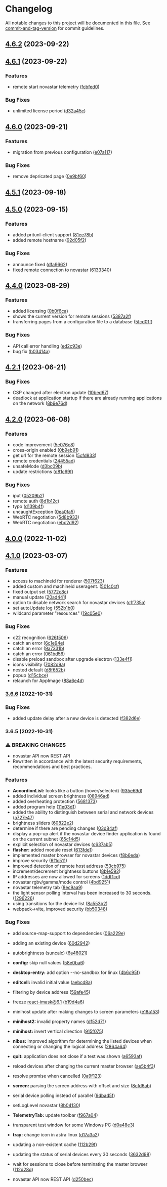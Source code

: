 # Changelog

All notable changes to this project will be documented in this file. See [commit-and-tag-version](https://github.com/absolute-version/commit-and-tag-version) for commit guidelines.

## [4.6.2](https://github.com/sarakusha/gmib/compare/v4.6.1...v4.6.2) (2023-09-22)

## [4.6.1](https://github.com/sarakusha/gmib/compare/v4.6.0...v4.6.1) (2023-09-22)


### Features

* remote start novastar telemetry ([fcbfed0](https://github.com/sarakusha/gmib/commit/fcbfed0ad18ec7c0fcc7da35f633fbb7d5ef6d11))


### Bug Fixes

* unlimited license period ([d32a45c](https://github.com/sarakusha/gmib/commit/d32a45c27c940ebc87beb4650d38ab17eee1fc99))

## [4.6.0](https://github.com/sarakusha/gmib/compare/v4.5.1...v4.6.0) (2023-09-21)


### Features

* migration from previous configuration ([e07a117](https://github.com/sarakusha/gmib/commit/e07a11700c3fbb8df2e9b46956dc56c4d095f392))


### Bug Fixes

* remove depricated page ([0e9bf60](https://github.com/sarakusha/gmib/commit/0e9bf60794792e0ddafd659bbc8844448b2bb227))

## [4.5.1](https://github.com/sarakusha/gmib/compare/v4.5.0...v4.5.1) (2023-09-18)

## [4.5.0](https://github.com/sarakusha/gmib/compare/v4.4.0...v4.5.0) (2023-09-15)


### Features

* added pritunl-client support ([81ee78b](https://github.com/sarakusha/gmib/commit/81ee78b5dbd3b00deec54abeb7ed965674fe2fcb))
* added remote hostname ([92d05f2](https://github.com/sarakusha/gmib/commit/92d05f2d55991eb63fd1e322994449a1bf072619))


### Bug Fixes

* announce fixed ([dfa9662](https://github.com/sarakusha/gmib/commit/dfa966223107052870a52468034e7244828e2d20))
* fixed remote connection to novastar ([6133340](https://github.com/sarakusha/gmib/commit/6133340f9d1e789f70680ec7e0b77fa55eaf2a01))

## [4.4.0](https://github.com/sarakusha/gmib/compare/v4.2.1...v4.4.0) (2023-08-29)


### Features

* added licensing ([0b0f6ca](https://github.com/sarakusha/gmib/commit/0b0f6ca79291b46b2494ba05308900a79bc13884))
* shows the current version for remote sessions ([5387a2f](https://github.com/sarakusha/gmib/commit/5387a2fa12068e18d5d3364a12f3051542f9946d))
* transferring pages from a configuration file to a database ([5fcd01f](https://github.com/sarakusha/gmib/commit/5fcd01f8c3ffd3be4b1d51288b5a2ab8c4d6bde0))


### Bug Fixes

* API call error handling ([ed2c93e](https://github.com/sarakusha/gmib/commit/ed2c93e85ebdcea44dcd087b0b94d103bb9abe73))
* bug fix ([b03414a](https://github.com/sarakusha/gmib/commit/b03414aa995302a927b3bc2af2d8fadd051c5ebb))

## [4.2.1](https://github.com/sarakusha/gmib/compare/v4.2.0...v4.2.1) (2023-06-21)


### Bug Fixes

* CSP changed after electron update ([10bed67](https://github.com/sarakusha/gmib/commit/10bed6708db029a98fe8edd1bd497ff6d3b8d634))
* deadlock at application startup if there are already running applications on the network ([8b9e76d](https://github.com/sarakusha/gmib/commit/8b9e76d49f5b598e4957244c1e29ca2ca13bb297))

## [4.2.0](https://github.com/sarakusha/gmib/compare/v4.1.0...v4.2.0) (2023-06-08)


### Features

* code improvement ([5e076c8](https://github.com/sarakusha/gmib/commit/5e076c87a119aaed9510b5e62c707107f2ed1753))
* cross-origin enabled ([0b9eb91](https://github.com/sarakusha/gmib/commit/0b9eb9188a5578cfde1e414c0014681073d4a500))
* get url for the remote session ([5cfd833](https://github.com/sarakusha/gmib/commit/5cfd83301c63a094629ee2f45207a1aac5285ce1))
* remote credentials ([24455ad](https://github.com/sarakusha/gmib/commit/24455ad83d146d3f9e02233ac12d35d843e7d38c))
* unsafeMode ([d3bc09b](https://github.com/sarakusha/gmib/commit/d3bc09bf78f72c9d7725e4419892246caad4d4f0))
* update restrictions ([d81c69f](https://github.com/sarakusha/gmib/commit/d81c69ff3fcfabc157da44a3376e2996b4f1acad))


### Bug Fixes

* iput ([05209b2](https://github.com/sarakusha/gmib/commit/05209b2c234bd1fdac70006066a87d8d5056f1f1))
* remote auth ([8d1b12c](https://github.com/sarakusha/gmib/commit/8d1b12c55dccb1be273f9de8a5d2b7a3f1dab2ea))
* typo ([d139b4f](https://github.com/sarakusha/gmib/commit/d139b4ff6b1b015ee7eb928a82a4b7114195821f))
* uncaughtException ([0ea0fa5](https://github.com/sarakusha/gmib/commit/0ea0fa523b46139cdff2d13a72fbbbcda464ef93))
* WebRTC negotiation ([5d8b933](https://github.com/sarakusha/gmib/commit/5d8b9334d43edd9ca79ed48a0623794c8704b410))
* WebRTC negotiation ([ebc2d92](https://github.com/sarakusha/gmib/commit/ebc2d92a546a734387c65b389d28782b3ee7981d))

## [4.0.0](https://github.com/sarakusha/gmib/compare/v3.6.6...v4.0.0) (2022-11-02)

## [4.1.0](https://github.com/sarakusha/gmib/compare/v3.6.6...v4.1.0) (2023-03-07)


### Features

* access to machineid for renderer ([507f623](https://github.com/sarakusha/gmib/commit/507f623e9e508628cc39e32609dd0c5e18d462bb))
* added custom and machineid useragent. ([501c0cf](https://github.com/sarakusha/gmib/commit/501c0cfaf61984587a3312acc40eb7049675ecf6))
* fixed output set ([5772c8c](https://github.com/sarakusha/gmib/commit/5772c8cbc3b965c2d26e62b6f9b8d6753a238ac6))
* manual update ([20ad441](https://github.com/sarakusha/gmib/commit/20ad4416d19ce90315d43370c7c9328b95ccc12e))
* option to disable network search for novastar devices ([c1f735a](https://github.com/sarakusha/gmib/commit/c1f735abc362a7b0e74f787dcec7cbaa5e75a19e))
* set autoUpdate log ([552b1b0](https://github.com/sarakusha/gmib/commit/552b1b0acda98252e50a7b3037caa3516365b274))
* wildcard parameter "resources" ([19c05e0](https://github.com/sarakusha/gmib/commit/19c05e088a773bdb20d713291fb6cfa2d9cf01ca))


### Bug Fixes

* c22 recognition ([626f506](https://github.com/sarakusha/gmib/commit/626f50628e3144a5773476c78c0178b31ea0307f))
* catch an error ([6c1e94e](https://github.com/sarakusha/gmib/commit/6c1e94e4983e38fce087a27467665f2c658c099a))
* catch an error ([9a7331b](https://github.com/sarakusha/gmib/commit/9a7331bb4648d1e50e0a0e7e3f457faf88287a0c))
* catch an error ([061bd56](https://github.com/sarakusha/gmib/commit/061bd56511336344b3cd10b24ed41e160215a16b))
* disable preload sandbox after upgrade electron ([133e4f1](https://github.com/sarakusha/gmib/commit/133e4f141ffc80603605c548eab9db012ceb1f38))
* icons visibility ([7082d9a](https://github.com/sarakusha/gmib/commit/7082d9aa96d5ff6db938c26e527719409dc61ffd))
* nested default ([d8f652b](https://github.com/sarakusha/gmib/commit/d8f652bf00bffdbabeeadb2e93828e76be0bcaaa))
* popup ([d15cbce](https://github.com/sarakusha/gmib/commit/d15cbce0216836e11aa6c4f3e7c5d1aea9e3c366))
* relaunch for AppImage ([88a6e4d](https://github.com/sarakusha/gmib/commit/88a6e4d71b11f6df6536dccbd3b893dc48d2da7d))

### [3.6.6](https://github.com/sarakusha/gmib/compare/v3.6.5...v3.6.6) (2022-10-31)


### Bug Fixes

* added update delay after a new device is detected ([f382d6e](https://github.com/sarakusha/gmib/commit/f382d6e717e3f30d576e39d5cdf13a76509a1777))

### 3.6.5 (2022-10-31)


### ⚠ BREAKING CHANGES

* novastar API now REST API
* Rewritten in accordance with the latest security requirements, recommendations and best practices.

### Features

* **AccordionList:** looks like a button (hover/selected) ([935e69d](https://github.com/sarakusha/gmib/commit/935e69d4a219964b48d38990c3aeea3fd630892a))
* added individual screen brightness ([08946ad](https://github.com/sarakusha/gmib/commit/08946adb9cf6cd898830e0d200700850e3e9e09a))
* added overheating protection ([5681373](https://github.com/sarakusha/gmib/commit/5681373c939fa66eeadb5eb0f993f212c8a8c251))
* added program help ([11e03d1](https://github.com/sarakusha/gmib/commit/11e03d1d7527b1d60d8ac37bef9b5961e31fed7f))
* added the ability to distinguish between serial and network devices ([a727e47](https://github.com/sarakusha/gmib/commit/a727e47223cfcffe121885540f0b89202f92de66))
* brightness sliders ([60822e2](https://github.com/sarakusha/gmib/commit/60822e2d0ffb7d36678e3236e259c735e9032bf8))
* determine if there are pending changes ([03d84af](https://github.com/sarakusha/gmib/commit/03d84afe79cd5f7d814cd71fb4f71aa4d7bd3d6a))
* display a pop-up alert if the novastar device finder application is found on the current subnet ([65c14d5](https://github.com/sarakusha/gmib/commit/65c14d59a82f08a06788987fd22be7b59d3d8d97))
* explicit selection of novastar devices ([c637ab5](https://github.com/sarakusha/gmib/commit/c637ab5faba2fc5339992e37a71de597aa1e56eb))
* **flasher:** added module reset ([613fde1](https://github.com/sarakusha/gmib/commit/613fde16fe008c88e403fbbc481c4e2abfed7413))
* implemented master browser for novastar devices ([f8b6eda](https://github.com/sarakusha/gmib/commit/f8b6eda3ca0ebe50b5791a96ef525de54e6d629c))
* improve security ([6f1c511](https://github.com/sarakusha/gmib/commit/6f1c511b7b3952d0d6f84eeb627350d467e27852))
* improved detection of remote host address ([53cb975](https://github.com/sarakusha/gmib/commit/53cb975e4171987e909b5d08be54a535c95051b3))
* increment/decrement brightness buttons ([8b1e592](https://github.com/sarakusha/gmib/commit/8b1e5924c2b54b9b167c3666249392cb802d23f2))
* IP addresses are now allowed for screens ([1ddf1cd](https://github.com/sarakusha/gmib/commit/1ddf1cd6985698294fd1306b25f22b0e00d5c03b))
* novastar rgbv/gamma/mode control ([4bd9251](https://github.com/sarakusha/gmib/commit/4bd925101bbd053d913bfb7edde459c01d63dc78))
* novastar telemetry tab ([8ec9aa9](https://github.com/sarakusha/gmib/commit/8ec9aa9d5ba6445247f9d63ff37995109325da61))
* the light sensor polling interval has been increased to 30 seconds. ([1296226](https://github.com/sarakusha/gmib/commit/12962262bac31775c81044231b74e7df4098fcc3))
* using transitions for the device list ([8a553b2](https://github.com/sarakusha/gmib/commit/8a553b2107d725ffd4070d06f820d966e360943a))
* webpack->vite, improved security ([bb50348](https://github.com/sarakusha/gmib/commit/bb503489221ce63687e690fba3bfc5416c82b4a2))


### Bug Fixes

* add source-map-support to dependencies ([06a229e](https://github.com/sarakusha/gmib/commit/06a229eda437b9b5838bbd15efdc69f10530d4c0))
* adding an existing device ([60d2942](https://github.com/sarakusha/gmib/commit/60d2942ece0cd032c9bb45d469aa5b90b6105973))
* autobrightness (suncalc) ([6a48021](https://github.com/sarakusha/gmib/commit/6a48021fc967640a21b53ad99997e62ce1127b04))
* **config:** skip null values ([58e0ba6](https://github.com/sarakusha/gmib/commit/58e0ba6d31a78f853a3466ae736b5c45ed915586))
* **desktop-entry:** add option --no-sandbox for linux ([4b6c95f](https://github.com/sarakusha/gmib/commit/4b6c95f65ee9db82638f5f6c6e27d3ae84e3a448))
* **editcell:** invalid initial value ([aebcd8a](https://github.com/sarakusha/gmib/commit/aebcd8ab0dca825b84ff4fa8e8acb3ca025c8100))
* filtering by device address ([59afe45](https://github.com/sarakusha/gmib/commit/59afe454ad543a90fef0c1a09d202d0bf47d108e))
* freeze react-imask@6.1 ([b19d4a6](https://github.com/sarakusha/gmib/commit/b19d4a64cd1d430970a38be35afe50e124c75147))
* minihost update after making changes to screen parameters ([e18a153](https://github.com/sarakusha/gmib/commit/e18a15312af3a5c327563a3523d0a49d4a3372dd))
* **minihost2:** invalid property names ([df52d71](https://github.com/sarakusha/gmib/commit/df52d71100e30ae213de9d12b39270167723b12e))
* **minihost:** invert vertical direction ([915f075](https://github.com/sarakusha/gmib/commit/915f0750bf3e9d515539ca96a34917e74fcf2bd9))
* **nibus:** improved algorithm for determining the listed devices when connecting or changing the logical address ([2864a64](https://github.com/sarakusha/gmib/commit/2864a646691e683777490f2eeb074d8ae32f6f9f))
* **quit:** application does not close if a test was shown ([a6593af](https://github.com/sarakusha/gmib/commit/a6593afb3576bbd78a242cc080022b06c5fd6b9d))
* reload devices after changing the current master browser ([ae5b4f3](https://github.com/sarakusha/gmib/commit/ae5b4f3bbf651bc80711d5bee7b4f49f30df0b57))
* resolve promise when cancelled ([0a9f123](https://github.com/sarakusha/gmib/commit/0a9f1235ce84df66c051309ce4a71e80331617fd))
* **screen:** parsing the screen address with offset and size ([8cfd6ab](https://github.com/sarakusha/gmib/commit/8cfd6aba2220d1946e46e902f5629a8e47639bb0))
* serial device polling instead of parallel ([9dbad5f](https://github.com/sarakusha/gmib/commit/9dbad5fa2c4a7ec5be596f36f09de7a55aaa047d))
* setLogLevel novastar ([8b04130](https://github.com/sarakusha/gmib/commit/8b041308ad4d065bf03a434d9931490763f5fb93))
* **TelemetryTab:** update toolbar ([f967a04](https://github.com/sarakusha/gmib/commit/f967a0461332205c3d91bf726e045ba6423bd572))
* transparent test window for some Windows PC ([d0a48e3](https://github.com/sarakusha/gmib/commit/d0a48e3fee5301304da7891281f7157d94271f21))
* **tray:** change icon in astra linux ([d17a3a2](https://github.com/sarakusha/gmib/commit/d17a3a2ee16b46bfd52b6e38ebc519647b483c60))
* updating a non-existent cache ([112b29f](https://github.com/sarakusha/gmib/commit/112b29f7c35754bf9863d3cf4a365c8a69de0690))
* updating the status of serial devices every 30 seconds ([3632d98](https://github.com/sarakusha/gmib/commit/3632d983ee61bbf8a4a908a50429089ec24d9ebd))
* wait for sessions to close before terminating the master browser ([112d28d](https://github.com/sarakusha/gmib/commit/112d28de1c6cc30abb6f98b5b47def7d662825f2))


* novastar API now REST API ([d250bec](https://github.com/sarakusha/gmib/commit/d250bece36cc2e0b57aa8105b38127f189f43157))

